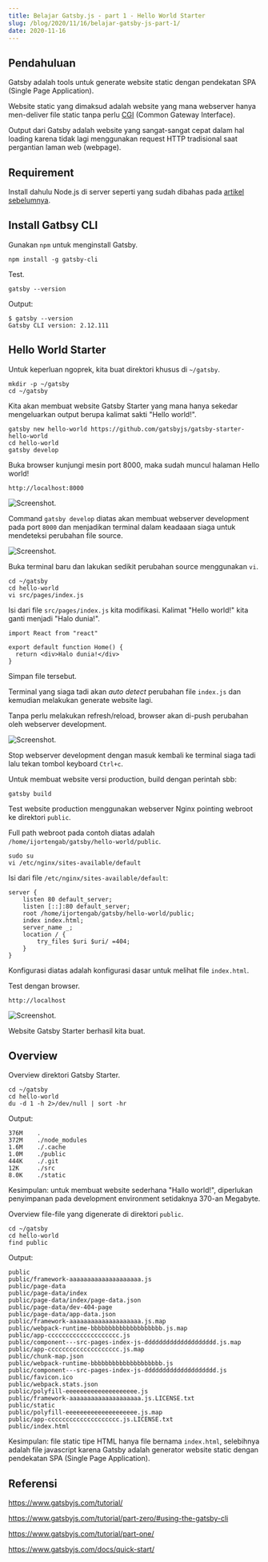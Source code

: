 ```yaml
---
title: Belajar Gatsby.js - part 1 - Hello World Starter
slug: /blog/2020/11/16/belajar-gatsby-js-part-1/
date: 2020-11-16
---
```


## Pendahuluan

Gatsby adalah tools untuk generate website static dengan pendekatan SPA (Single Page Application).

Website static yang dimaksud adalah website yang mana webserver hanya men-deliver file static tanpa perlu [CGI](https://en.wikipedia.org/wiki/Common_Gateway_Interface) (Common Gateway Interface).

Output dari Gatsby adalah website yang sangat-sangat cepat dalam hal loading karena tidak lagi menggunakan request HTTP tradisional saat pergantian laman web (webpage).

## Requirement

Install dahulu Node.js di server seperti yang sudah dibahas pada [artikel sebelumnya][1].

[1]: /blog/2020/11/15/install-nodejs/

## Install Gatbsy CLI

Gunakan `npm` untuk menginstall Gatsby.

```
npm install -g gatsby-cli
```

Test.

```
gatsby --version
```

Output:

```
$ gatsby --version
Gatsby CLI version: 2.12.111
```

## Hello World Starter

Untuk keperluan ngoprek, kita buat direktori khusus di `~/gatsby`.

```
mkdir -p ~/gatsby
cd ~/gatsby
```

Kita akan membuat website Gatsby Starter yang mana hanya sekedar mengeluarkan output berupa kalimat sakti "Hello world!".

```
gatsby new hello-world https://github.com/gatsbyjs/gatsby-starter-hello-world
cd hello-world
gatsby develop
```

Buka browser kunjungi mesin port 8000, maka sudah muncul halaman Hello world!

`http://localhost:8000`

![Screenshot.](https://res.cloudinary.com/ijortengab/image/upload/v1/ijortengab.id/screenshot.2020-11-15_5.jpg)

Command `gatsby develop` diatas akan membuat webserver development pada port `8000` dan menjadikan terminal dalam keadaaan siaga untuk mendeteksi perubahan file source.

![Screenshot.](https://res.cloudinary.com/ijortengab/image/upload/v1/ijortengab.id/screenshot.2020-11-15_6.jpg)

Buka terminal baru dan lakukan sedikit perubahan source menggunakan `vi`.

```
cd ~/gatsby
cd hello-world
vi src/pages/index.js
```

Isi dari file `src/pages/index.js` kita modifikasi. Kalimat "Hello world!" kita ganti menjadi "Halo dunia!".

```
import React from "react"

export default function Home() {
  return <div>Halo dunia!</div>
}
```

Simpan file tersebut.

Terminal yang siaga tadi akan *auto detect* perubahan file `index.js` dan kemudian melakukan generate website lagi.

Tanpa perlu melakukan refresh/reload, browser akan di-push perubahan oleh webserver development.

![Screenshot.](https://res.cloudinary.com/ijortengab/image/upload/v1/ijortengab.id/screenshot.2020-11-15_7.jpg)

Stop webserver development dengan masuk kembali ke terminal siaga tadi lalu tekan tombol keyboard `Ctrl+c`.

Untuk membuat website versi production, build dengan perintah sbb:

```
gatsby build
```

Test website production menggunakan webserver Nginx pointing webroot ke direktori `public`.

Full path webroot pada contoh diatas adalah `/home/ijortengab/gatsby/hello-world/public`.

```
sudo su
vi /etc/nginx/sites-available/default
```

Isi dari file `/etc/nginx/sites-available/default`:

```
server {
    listen 80 default_server;
    listen [::]:80 default_server;
    root /home/ijortengab/gatsby/hello-world/public;
    index index.html;
    server_name _;
    location / {
        try_files $uri $uri/ =404;
    }
}
```

Konfigurasi diatas adalah konfigurasi dasar untuk melihat file `index.html`.

Test dengan browser.

`http://localhost`

![Screenshot.](https://res.cloudinary.com/ijortengab/image/upload/v1/ijortengab.id/screenshot.2020-11-15_8.jpg)

Website Gatsby Starter berhasil kita buat.

## Overview

Overview direktori Gatsby Starter.

```
cd ~/gatsby
cd hello-world
du -d 1 -h 2>/dev/null | sort -hr
```

Output:

```
376M    .
372M    ./node_modules
1.6M    ./.cache
1.0M    ./public
444K    ./.git
12K     ./src
8.0K    ./static
```

Kesimpulan: untuk membuat website sederhana "Hallo world!", diperlukan penyimpanan pada development environment setidaknya 370-an Megabyte.

Overview file-file yang digenerate di direktori `public`.

```
cd ~/gatsby
cd hello-world
find public
```

Output:

```
public
public/framework-aaaaaaaaaaaaaaaaaaaa.js
public/page-data
public/page-data/index
public/page-data/index/page-data.json
public/page-data/dev-404-page
public/page-data/app-data.json
public/framework-aaaaaaaaaaaaaaaaaaaa.js.map
public/webpack-runtime-bbbbbbbbbbbbbbbbbbbb.js.map
public/app-cccccccccccccccccccc.js
public/component---src-pages-index-js-dddddddddddddddddddd.js.map
public/app-cccccccccccccccccccc.js.map
public/chunk-map.json
public/webpack-runtime-bbbbbbbbbbbbbbbbbbbb.js
public/component---src-pages-index-js-dddddddddddddddddddd.js
public/favicon.ico
public/webpack.stats.json
public/polyfill-eeeeeeeeeeeeeeeeeeee.js
public/framework-aaaaaaaaaaaaaaaaaaaa.js.LICENSE.txt
public/static
public/polyfill-eeeeeeeeeeeeeeeeeeee.js.map
public/app-cccccccccccccccccccc.js.LICENSE.txt
public/index.html
```

Kesimpulan: file static tipe HTML hanya file bernama `index.html`, selebihnya adalah file javascript karena Gatsby adalah generator website static dengan pendekatan SPA (Single Page Application).

## Referensi

https://www.gatsbyjs.com/tutorial/

https://www.gatsbyjs.com/tutorial/part-zero/#using-the-gatsby-cli

https://www.gatsbyjs.com/tutorial/part-one/

https://www.gatsbyjs.com/docs/quick-start/